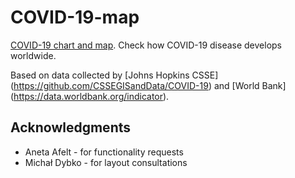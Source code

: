 # COVID-19-map

[COVID-19 chart and map](https://covid19map.icm.edu.pl). Check how COVID-19 disease develops worldwide.

Based on data collected by [Johns Hopkins CSSE] (https://github.com/CSSEGISandData/COVID-19) and [World Bank] (https://data.worldbank.org/indicator).

## Acknowledgments

- Aneta Afelt - for functionality requests
- Michał Dybko - for layout consultations
